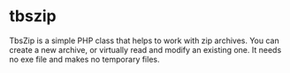 # tbszip

TbsZip is a simple PHP class that helps to work with zip archives. You can create a new archive, or virtually read and modify an existing one. It needs no exe file and makes no temporary files.

